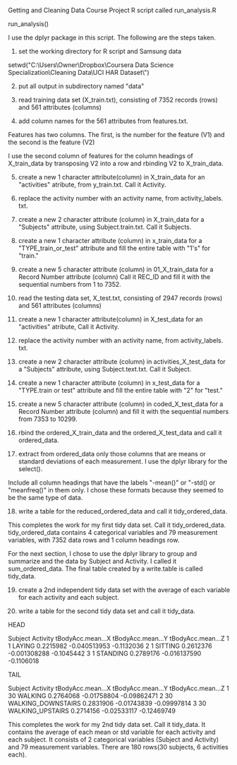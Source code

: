 Getting and Cleaning Data Course Project
R script called run_analysis.R

run_analysis()

I use the dplyr package in this script.  The following are the steps taken.

1. set the working directory for R script and Samsung data

  setwd("C:\\Users\\Owner\\Dropbox\\Coursera Data Science Specialization\\Cleaning Data\\UCI HAR Dataset\\")  
  
2. put all output in subdirectory named "data"

3. read training data set (X_train.txt), consisting of 7352 records (rows) and 561 attributes (columns)

4. add column names for the 561 attributes from features.txt.

 Features has two columns.  The first, is the number for the feature (V1) and the second 
 is the feature (V2)

 I use the second column of features for the column headings of X_train_data by
 transposing V2 into a row and rbinding V2 to X_train_data.

5. create a new 1 character attribute(column) in X_train_data for an "activities" atribute,
from y_train.txt. Call it Activity. 

6.  replace the activity number with an activity name, from activity_labels. txt.

7.  create a new 2 character attribute (column) in X_train_data for a "Subjects" attribute, using Subject.train.txt.
Call it Subjects.

8.  create a new 1 character attribute (column) in x_train_data for a "TYPE_train_or_test" 
attribute and fill the entire table with "1's" for "train." 

9. create a new 5 character attribute (column) in 01_X_train_data for a Record Number attribute (column)
Call it REC_ID and fill it with the sequential numbers from 1 to 7352.

10. read the testing data set, X_test.txt, consisting of 2947 records (rows) and 561 attributes (columns)

11. create a new 1 character attribute(column) in X_test_data for an "activities" atribute,
Call it Activity.

12. replace the activity number with an activity name, from activity_labels. txt.

13. create a new 2 character attribute (column) in activities_X_test_data for a "Subjects" attribute,
using Subject.text.txt.  Call it Subject.

14. create a new 1 character attribute (column) in x_test_data for a "TYPE.train or test" 
attribute and fill the entire table with "2" for "test."

15. create a new 5 character attribute (column) in coded_X_test_data for a Record Number attribute (column)
and fill it with the sequential numbers from 7353 to 10299.

16. rbind the ordered_X_train_data and the ordered_X_test_data and call it ordered_data.
  
17. extract from ordered_data only those columns that are means or standard deviations 
of each measurement.  I use the dplyr library for the select().

Include all column headings that have the labels "-mean()" or "-std() or "meanfreq()" in them only.
I chose these formats because they seemed to be the same type of data.

18. write a table for the reduced_ordered_data and call it tidy_ordered_data.

This completes the work for my first tidy data set.  Call it tidy_ordered_data. 
tidy_ordered_data contains 4 categorical variables and 79 measurement variables, with
7352 data rows and 1 column headings row.

For the next section, I chose to use the dplyr library to group and summarize and 
the data by Subject and Activity.  I called it sum_ordered_data.
The final table created by a write.table is called tidy_data.

19. create a 2nd independent tidy data set with the average of each variable for each 
activity and each subject.  

20. write a table for the second tidy data set and call it tidy_data.

HEAD

  Subject Activity tBodyAcc.mean...X tBodyAcc.mean...Y tBodyAcc.mean...Z
1       1   LAYING         0.2215982      -0.040513953        -0.1132036
2       1  SITTING         0.2612376      -0.001308288        -0.1045442
3       1 STANDING         0.2789176      -0.016137590        -0.1106018

TAIL

  Subject           Activity tBodyAcc.mean...X tBodyAcc.mean...Y tBodyAcc.mean...Z
1      30            WALKING         0.2764068       -0.01758804       -0.09862471
2      30 WALKING_DOWNSTAIRS         0.2831906       -0.01743839       -0.09997814
3      30   WALKING_UPSTAIRS         0.2714156       -0.02533117       -0.12469749

This completes the work for my 2nd tidy data set.  Call it tidy_data. 
It contains the average of each mean or std variable for each activity and each subject. 
It consists of 2 categorical variables (Subject and Activity) and 79 measurement variables.  There
are 180 rows(30 subjects, 6 activities each).


